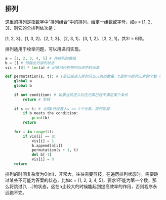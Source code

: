 ## 排列

这里的排列是指数学中“排列组合”中的排列，给定一组数或字母，如a = [1, 2, 3]，则它的全排列依次是：

[1, 2, 3]、[1, 3, 2]、[2, 1, 3]、[2, 3, 1]、[3, 1, 2]、[3, 2, 1]，共3! = 6种。

排列适用于枚举问题，可以用递归实现。

```python
a = [1, 2, 3, 4, 5] # 待排列的数组
b = [] # 待输出的排列状态
vis = [0] * len(a) # 记录已经在排列队伍中的元素

def permutation(s, t): # s是已经进入排列队伍元素的数量，t是参与排列元素的个数（a的前t个）
    global a
    global b
    
    if not condition: # 如果当前进入队伍元素已经不满足某个条件
        return # 剪枝
        
    if s == t: # 当前b已经放入s == t个元素，排列完成
        if b meets the condition:
			print(b)            
        return
    
    for i in range(t):
        if vis[i] == 0:
            vis[i] = 1
            b.append(a[i])
            permutation(s + 1, t)
            del b[-1]
           	vis[i] = 0
   	return
```

排列的时间复杂度为O(n!)，非常大，往往需要剪枝，在遍历排列状态时，需要跳过某些不可能为答案的状态，比如c = [1, 2, 3, 4, 5]，要求1不能为第一个数，那么将跳过[1, ...]的状态，这在n比较大的时候能起到提高效率的作用，否则程序永远跑不完。